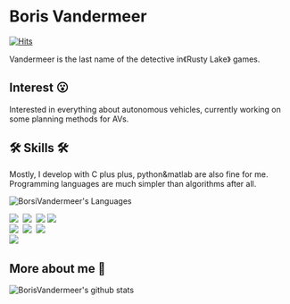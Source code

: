 # Boris Vandermeer

[![Hits](https://hits.seeyoufarm.com/api/count/incr/badge.svg?url=https%3A%2F%2Fgithub.com%2FBorisVandermeer&count_bg=%2379C83D&title_bg=%23555555&icon=&icon_color=%23E7E7E7&title=hits&edge_flat=false)](https://hits.seeyoufarm.com)

Vandermeer is the last name of the detective in《Rusty Lake》 games.

## Interest 😮

Interested in everything about autonomous vehicles, currently working on some planning methods for AVs.
  
## 🛠 Skills 🛠

Mostly, I develop with C plus plus, python&matlab are also fine for me. Programming languages are much simpler than algorithms after all.

![BorsiVandermeer's Languages](https://github-readme-stats.vercel.app/api/top-langs/?username=BorisVandermeer&layout=compact&theme=dracula&card_width=445)

<p align="left" >
    <img src="https://img.shields.io/badge/Python-3766AB?style=flat-square&logo=Python&logoColor=white"/></a>&nbsp
    <img src="https://img.shields.io/badge/C++-00599C?style=flat-square&logo=C%2B%2B&logoColor=white"/></a>&nbsp
    <img src="https://img.shields.io/badge/C-A8B9CC?style=flat-square&logo=C&logoColor=white"/>
    <img src="https://img.shields.io/badge/Matlab-FF452F?style=flat-square&logo=Mathworks&logoColor=white"/></a>&nbsp
    <br>
    <img src="https://img.shields.io/badge/Cmake-3766AB?style=flat-square&logo=Cmake&logoColor=white"/></a>&nbsp
    <img src="https://img.shields.io/badge/markdown-000000?style=flat-square&logo=Markdown&logoColor=white"/></a>&nbsp
    <img src="https://img.shields.io/badge/ROS-22314E?style=flat-square&logo=ROS&logoColor=white"/>
    <br>
    <img src="https://img.shields.io/badge/SolidWorks-E61C1E?style=flat-square&logo=Solidworks&logoColor=white"/></a>&nbsp
</p>

## More about me 🙂

![BorisVandermeer's github stats](https://github-readme-stats.vercel.app/api?username=BorisVandermeer&count_private=true&show_icons=true&theme=dracula)
